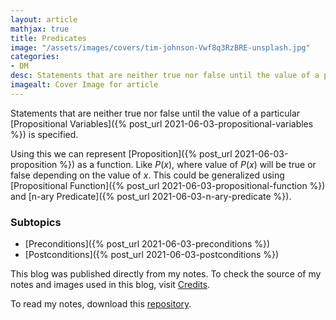 ```yaml
---
layout: article
mathjax: true
title: Predicates
image: "/assets/images/covers/tim-johnson-Vwf8q3RzBRE-unsplash.jpg"
categories:
- DM
desc: Statements that are neither true nor false until the value of a particular Propositional Variables is specified. 
imagealt: Cover Image for article
---
```


Statements that are neither true nor false until the value of a particular [Propositional Variables]({% post_url 2021-06-03-propositional-variables %}) is specified.

Using this we can represent [Proposition]({% post_url 2021-06-03-proposition %}) as a function. Like $P(x)$, where value of $P(x)$ will be true or false depending on the value of $x$. This could be generalized using [Propositional Function]({% post_url 2021-06-03-propositional-function %}) and [n-ary Predicate]({% post_url 2021-06-03-n-ary-predicate %}).

































































































































































































































































































































































































### Subtopics
- [Preconditions]({% post_url 2021-06-03-preconditions %})
- [Postconditions]({% post_url 2021-06-03-postconditions %})

This blog was published directly from my notes.
To check the source of my notes and images used in this blog, visit <a href="/credits.html" target="_blank">Credits</a>.

To read my notes, download this <a href="https://github.com/bovem/CS" target="blank">repository</a>.